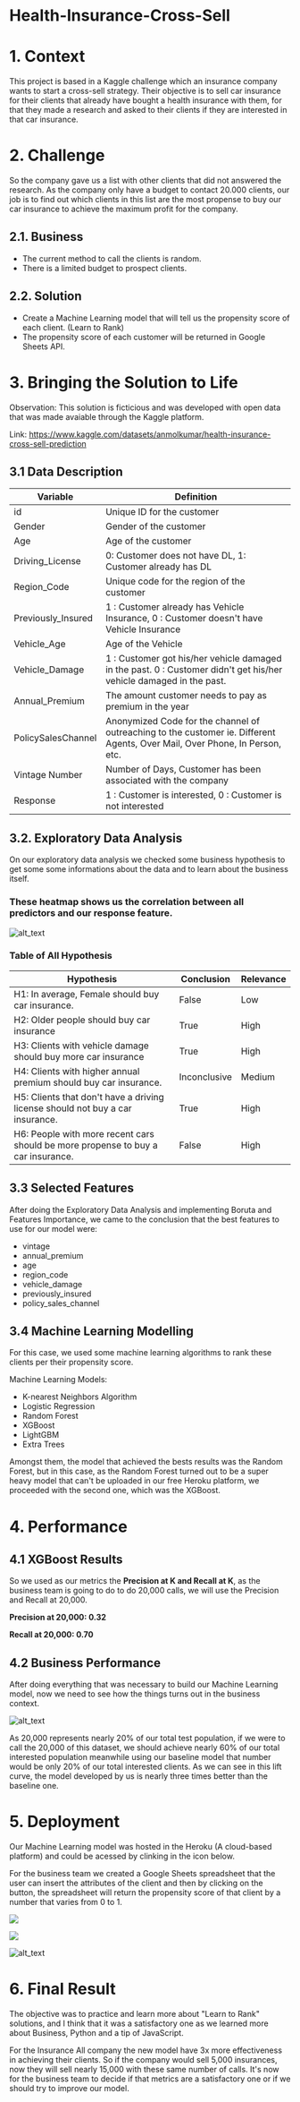 # Health-Insurance-Cross-Sell

# 1. Context
This project is based in a Kaggle challenge which an insurance company wants to start a cross-sell strategy. Their objective is to sell car insurance for their clients that already have bought a health insurance with them, for that they made a research and asked to their clients if they are interested in that car insurance.

# 2. Challenge
So the company gave us a list with other clients that did not answered the research. As the company only have a budget to contact 20.000 clients, our job is to find out which clients in this list are the most propense to buy our car insurance to achieve the maximum profit for the company.

## 2.1. Business
- The current method to call the clients is random.
- There is a limited budget to prospect clients.

## 2.2. Solution
- Create a Machine Learning model that will tell us the propensity score of each client. (Learn to Rank)
- The propensity score of each customer will be returned in Google Sheets API.

# 3. Bringing the Solution to Life

Observation: This solution is ficticious and was developed with open data that was made avaiable through the Kaggle platform.

Link: https://www.kaggle.com/datasets/anmolkumar/health-insurance-cross-sell-prediction

## 3.1 Data Description

| Variable | Definition |
| -------- | ---------- |
| id	               | Unique ID for the customer |
| Gender             | Gender of the customer |
| Age	               | Age of the customer |
| Driving_License    | 0: Customer does not have DL, 1: Customer already has DL |
| Region_Code     	 | Unique code for the region of the customer |
| Previously_Insured | 1 : Customer already has Vehicle Insurance, 0 : Customer doesn't have Vehicle Insurance |
| Vehicle_Age        |	Age of the Vehicle |
| Vehicle_Damage     |	1 : Customer got his/her vehicle damaged in the past. 0 : Customer didn't get his/her vehicle damaged in the past. |
| Annual_Premium     |	The amount customer needs to pay as premium in the year | 
| PolicySalesChannel |	Anonymized Code for the channel of outreaching to the customer ie. Different Agents, Over Mail, Over Phone, In Person, etc. |
| Vintage	Number     | Number of Days, Customer has been associated with the company |
| Response           |	1 : Customer is interested, 0 : Customer is not interested |


## 3.2. Exploratory Data Analysis
On our exploratory data analysis we checked some business hypothesis to get some some informations about the data and to learn about the business itself.


### These heatmap shows us the correlation between all predictors and our response feature.

![alt_text](https://github.com/jaohenritm/Health-Insurance-Cross-Sell/blob/main/img/HeatMap.png)


### Table of All Hypothesis
|Hypothesis  |  Conclusion   | Relevance |
|------------|  ------------ | -----------|
|H1: In average, Female should buy car insurance.                                 | False | Low |
|H2: Older people should buy car insurance                                        | True | High |
|H3: Clients with vehicle damage should buy more car insurance                    | True | High |
|H4: Clients with higher annual premium should buy car insurance.                 | Inconclusive | Medium |
|H5: Clients that don't have a driving license should not buy a car insurance.    | True  | High |
|H6: People with more recent cars should be more propense to buy a car insurance. | False | High |


## 3.3 Selected Features

After doing the Exploratory Data Analysis and implementing Boruta and Features Importance, we came to the conclusion that the best features to use for our model were: 

- vintage
- annual_premium
- age
- region_code
- vehicle_damage
- previously_insured
- policy_sales_channel

## 3.4 Machine Learning Modelling
For this case, we used some machine learning algorithms to rank these clients per their propensity score.

Machine Learning Models:
- K-nearest Neighbors Algorithm
- Logistic Regression
- Random Forest
- XGBoost
- LightGBM
- Extra Trees


Amongst them, the model that achieved the bests results was the Random Forest, but in this case, as the Random Forest turned out to be a super heavy model that can't be uploaded in our free Heroku platform, we proceeded with the second one, which was the XGBoost.

# 4. Performance

## 4.1 XGBoost Results
So we used as our metrics the **Precision at K and Recall at K**, as the business team is going to do to do 20,000 calls, we will use the Precision and Recall at 20,000.

**Precision at 20,000: 0.32**

**Recall at 20,000: 0.70**

## 4.2 Business Performance
After doing everything that was necessary to build our Machine Learning model, now we need to see how the things turns out in the business context.

![alt_text](https://github.com/jaohenritm/Health-Insurance-Cross-Sell/blob/main/img/results.png)

As 20,000 represents nearly 20% of our total test population, if we were to call the 20,000 of this dataset, we should achieve nearly 60% of our total interested population meanwhile using our baseline model that number would be only 20% of our total interested clients. As we can see in this lift curve, the model developed by us is nearly three times better than the baseline one.

# 5. Deployment
Our Machine Learning model was hosted in the Heroku (A cloud-based platform) and could be acessed by clinking in the icon below.

For the business team we created a Google Sheets spreadsheet that the user can insert the attributes of the client and then by clicking on the button, the spreadsheet will return the propensity score of that client by a number that varies from 0 to 1.

<a href="https://hics-model.herokuapp.com/" target="_blank"><img src="https://img.shields.io/badge/Heroku-430098?style=for-the-badge&logo=heroku&logoColor=white" target="_blank"></a>
</div>

<a href="https://docs.google.com/spreadsheets/d/1z4MgVGyOG4tLDsUY_-qb9z0Wxf9WL_nMA-f6uzluXYQ/edit" target="_blank"><img src="https://img.shields.io/badge/Google%20Sheets-34A853?style=for-the-badge&logo=google-sheets&logoColor=white" target="_blank"></a>
</div>

![alt_text](https://github.com/jaohenritm/Health-Insurance-Cross-Sell/blob/main/img/spreadsheet.png)

# 6. Final Result
The objective was to practice and learn more about "Learn to Rank" solutions, and I think that it was a satisfactory one as we learned more about 
Business, Python and a tip of JavaScript.

For the Insurance All company the new model have 3x more effectiveness in achieving their clients. So if the company would sell 5,000 insurances, now they will sell nearly 15,000 with these same number of calls. It's now for the business team to decide if that metrics are a satisfactory one or if we should try to improve our model.

